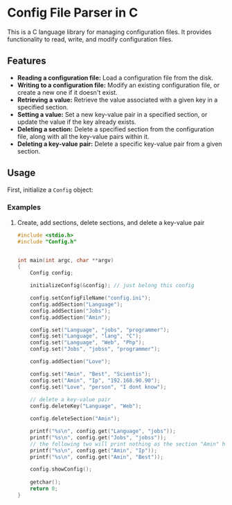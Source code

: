 # Config File Parser in C

This is a C language library for managing configuration files. It provides functionality to read, write, and modify configuration files. 

## Features

* **Reading a configuration file:** Load a configuration file from the disk.
* **Writing to a configuration file:** Modify an existing configuration file, or create a new one if it doesn't exist.
* **Retrieving a value:** Retrieve the value associated with a given key in a specified section.
* **Setting a value:** Set a new key-value pair in a specified section, or update the value if the key already exists.
* **Deleting a section:** Delete a specified section from the configuration file, along with all the key-value pairs within it.
* **Deleting a key-value pair:** Delete a specific key-value pair from a given section.

## Usage

First, initialize a `Config` object:

### Examples 

1. Create, add sections, delete sections, and delete a key-value pair 

    ```c
    #include <stdio.h>
    #include "Config.h"


    int main(int argc, char **argv)
    {
        Config config;

        initializeConfig(&config); // just belong this config 

        config.setConfigFileName("config.ini");
        config.addSection("Language");
        config.addSection("Jobs");
        config.addSection("Amin");

        config.set("Language", "jobs", "programmer");
        config.set("Language", "lang", "C");
        config.set("Language", "Web", "Php");
        config.set("Jobs", "jobss", "programmer");

        config.addSection("Love");

        config.set("Amin", "Best", "Scientis");
        config.set("Amin", "Ip", "192.168.90.90");
        config.set("Love", "person", "I dont know");
        
        // delete a key-value pair
        config.deleteKey("Language", "Web");

        config.deleteSection("Amin");

        printf("%s\n", config.get("Language", "jobs"));
        printf("%s\n", config.get("Jobs", "jobss"));
        // the following two will print nothing as the section "Amin" has been deleted
        printf("%s\n", config.get("Amin", "Ip"));
        printf("%s\n", config.get("Amin", "Best"));

        config.showConfig();
        
        getchar();
        return 0;
    }
    ```
